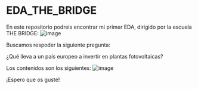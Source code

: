 # EDA_THE_BRIDGE

En este repositorio podreis encontrar mi primer EDA, dirigido por la escuela THE BRIDGE:
![image](https://github.com/user-attachments/assets/ef8a5636-2a62-4f11-b821-8522127f0f16)


Buscamos respoder la siguiente pregunta:

¿Qué lleva a un país europeo a invertir en plantas fotovoltaicas? 

Los contenidos son los siguientes:
![image](https://github.com/user-attachments/assets/069dea2b-194e-4086-a065-4ba076b848e8)

¡Espero que os guste!
